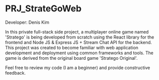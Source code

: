 # PRJ_StrateGoWeb
Developer: Denis Kim

In this private full-stack side project, a multiplayer online game named 'Stratego' is being developed from scratch using the React library for the frontend and Node JS & Express JS + Stream Chat API for the backend. 
This project was created to become familiar with web application development and deployment using common frameworks and tools. 
The game is derived from the original board game 'Stratego Original'.

Feel free to review my code (I am a beginner) and provide constructive feedback. 

